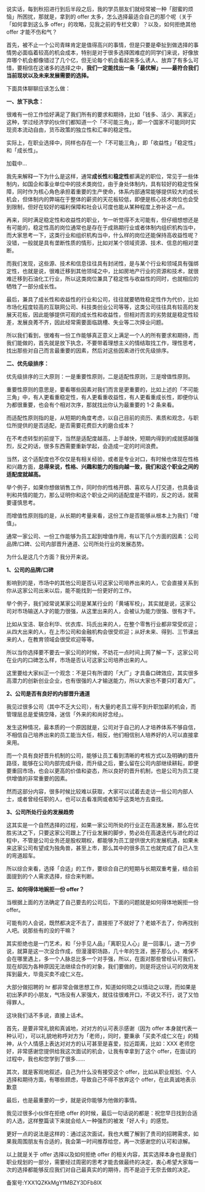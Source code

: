 说实话，每到秋招进行到后半段之后，我的学员朋友们就经常被一种「甜蜜的烦恼」所困扰，那就是，拿到的 offer 太多，怎么选择最适合自己的那个呢（关于「如何拿到这么多 offer」的攻略，见我之前的专栏文章）？以及，如何拒绝其他 offer 才能不伤和气？

首先，被不止一个公司青睐肯定是值得高兴的事情，但是只要是牵扯到做选择的事情势必面临着较高的机会成本，特别是对于很多选择困难症的同学们来说，好像放弃哪个机会都像错过了几个亿，但无论每个机会看起来多么诱人、放弃了有多么可惜，要相信在这诸多的选择之中，**我们一定能找出一条「最优解」——最符合我们当前现状以及未来发展需要的选择。**

下面具体聊聊应该怎么做：

**一、放下执念：**

很难有一份工作恰好满足了我们所有的要求和期待，比如「钱多、活少、离家近」这种，学过经济学的伙伴们都知道一个「不可能三角」，即一个国家不可能同时实现资本流动自由，货币政策的独立性和汇率的稳定性。

实际上，在职业选择中，同样也存在一个「不可能三角」，即「收益性」「稳定性」和「成长性」。

加载中...

我先来解释一下为什么是这样，通常**成长性**和**稳定性**都满足的职位，常见于一些体制内，如国企和事业单位中的技术类岗位，由于身处体制内，具有较好的稳定性保障，同时作为核心角色承担着重要的生产使命，体系内部通常能够提供较大的成长机会，但体制内的弊端在于整体的薪资的天花板较低，即便是核心技术岗位也会受到限制，但好在较好的福利保障和社会认可度也能从某种程度上弥补这一点。

再来，同时满足稳定性和收益性的职业，乍一听觉得不太可能有，但仔细想想还是有可能的，稳定性高的岗位通常也是存在于成熟期行业或者体制内组织机构当中，而大家思考一下，这类行业和组织机构当中，什么样的岗位还能保持高收益性呢？没错，一般就是具有垄断性质的情形，比如对某个领域资源、技术、信息的相对垄断。

而我们发现，这些源、技术和信息往往具有封闭性，是与某个行业和领域具有强绑定性，也就是说，很难迁移到其他领域之中，比如房地产行业的资源和技术，就很难迁移到石油化工行业，所以这类岗位兼具了稳定性与收益性的同时，也就相应的牺牲了一部分成长性。

最后，兼具了成长性和收益性的行业和公司，往往就要牺牲稳定性作为代价，比如市场化程度较高的互联网公司、科技类创业公司等等，这类公司往往具有较高的发展天花板，因此能够提供可观的成长性和收益性，但相对而言的劣势就是稳定性较差，发展良莠不齐，因此经常需要面临跳槽、失业等二次择业问题。

所以我们看到，很难有一份工作能够真正意义上满足一个人的所有要求和期待，而我们能做的，首先就是放下执念，不要带着理想主义的情结取找工作，理性思考，找出那些对自己而言最重要的因素，然后对这些因素进行优先级排序。

**二、优先级排序：**

优先级排序的三大原则：一是重要性原则，二是适配性原则，三是增值性原则。

重要性原则的意思是，要看哪些因素对我们而言是更重要的，比如上述的「不可能三角」中，有人更看重稳定性，有人更看重收益性，有人更看重成长性，即便你认为都很重要，也会有个相对次序，那就找出你认为最重要的 1-2 条来看。

而适配性原则指的是，从短期的角度考虑，以自己目前的资历、素质和观念，与职位所提供的是否适配，是否需要花费巨大的磨合成本？

在不考虑转型的前提下，当然是适配度越高，上手越快，短期内得到的成就感越强烈，反之的话，很多东西需要重新学起，会造成一定的时间浪费。

当然，这个适配度也不仅仅是有相关经验，或者是专业对口，有时候也体现在性格和兴趣方面，**总得来说，性格、兴趣和能力的指向越一致，我们和这个职业之间的适配度就越高。**

举个例子，如果你想做销售工作，同时你的性格开朗、喜欢与人打交道，也具备谈判和共情的能力，那么证明你和这个职业之间的适配度是不错的，反之的话，就需要谨慎思考。

而增值性原则指的是，从长期的考量来看，这份工作是否能够从根本上为我们「增值」。

通常一家公司、一份工作能够为员工起到增值作用，有以下几个方面的因素：公司品牌/口碑、公司内部晋升通道、公司所处行业的发展态势。

为什么是这几个方面？我分开来说。

**1、公司的品牌/口碑**

影响到的是，市场中的其他公司是否认可这家公司培养出来的人，它会直接关系到你从这家公司出来以后，能不能找到一份更好的工作。

举个例子，我们经常说某家公司是某某行业的「黄埔军校」，其实就是说，这家公司对市场输送人才的能力很强，从这里出来的人，会被认为能力很强、很有才干。

比如从宝洁、联合利华、优衣库、玛氏出来的人，在整个零售行业都非常受欢迎；从四大出来的人，在上市公司和金融机构会很受欢迎；从好未来、得到、三节课出来的人，在教育领域会很受欢迎等等。

所以当你选择要不要去一家公司的时候，不妨花一点时间上网了解一下，这家公司在业内的口碑怎么样，市场是否认可这家公司培养出来的人。

这里要给大家纠正一个观念：不是只有所谓的「大厂」才具备口碑效应，其实很多高潜力的创新创业企业，也有很强的人才输送能力，所以大家也不要只盯着大厂。

**2、公司是否有良好的内部晋升通道**

我见过很多公司（其中不乏大公司），有大量的老员工得不到升职加薪的机会，而管理层总是爱搞空降，迷信「外来的和尚好念经」。

发生这种情况，最本质的一个原因就是，公司对于自己的人才培养体系不够自信，不相信自己培养出来的员工能当大任，相反，他们相信别人培养好的人可以直接拿来用。

而一个具有良好晋升机制的公司，能够让员工看到清晰的考核方式以及明确的晋升路径，能够在公司内部完成升级，而升级之后，要么留在公司内部继续耕耘，即便要重回市场，也会以更高的价值和姿态，所以良好的晋升机制，也是公司为员工提供增值的非常重要的因素。

然而这部分内容，很多时候比较难以获取，大家可以试着去走访一些公司内部人士，或者曾经任职的人，也可以去看准网或者知乎这类地方去查找。

**3、公司所处行业的发展趋势**

这其实是一个自然选择的过程，如果一家公司所处的行业正在高速发展，那么在优胜劣汰之下，只要这家公司跟上了行业发展的脚步，势必处在高速迭代与进化的过程中，不管是公司业务还是股权期权，都能够为员工提供很大的发展机遇，如果未来这家公司有望成为独角兽，甚至上市，那么其中的很多员工也就完成了自己人生的弯道超车。

所以综合来看，选择「合适」的工作，要综合自己的短期与长期双重考量，结合前面提到的个人需求选择，综合来判断。

**三、如何得体地婉拒一份 offer？**

当根据上面的方法确定了自己要去的公司后，下面的问题就是如何得体地婉拒一份 offer。

可能有的人会说，既然都决定不去了，直接拒了不就好了？老娘不去了，你再找别人吧。说那些有的没的干嘛？

其实拒绝也是一门艺术，和「分手见人品」「离职见人心」是一回事儿，退一万步说，就算是这一次没合作成，但漫漫职场路，几十年的生涯，圈子那么小，难保不会在哪里遇上，多一个人脉总比多一个对手强，所以，在面对那些曾经认可我们，现在却因为各种原因无法继续合作的对象，我们要做的，则是将这份认可的效用发挥到最大，毕竟买卖不成仁义在。

大部分做招聘的 hr 都非常会做思想工作，知道如何晓之以情动之以理，而如果是初出茅庐的小朋友，气场没有人家强大，就往往很难开口，不说又不行，说了又怕得罪人。

这块我们话不多说，直接上话术。

首先，是要非常礼貌和真诚地，对对方的认可表示感谢（因为 offer 本身就代表一种认可），可以礼貌地称呼对方为「老师」，同时，要秉承「买卖不成仁义在」的精神，从个人情感上表达对对方的认可甚至是喜爱，拉近距离，比如：XXX 老师您好，非常感谢您提供给我这次面试的机会，让我有幸拿到了这个 offer，在面试的过程中，我也和您学到了很多……

其次，就是客观地叙述，自己为什么没有接受这个 offer，比如从职业规划、个人选择和期待方面，有哪些顾虑，导致自己不得不放弃这个 offer，在此真诚地表示歉意

最后，也是最重要的一步，就是说你能够为他做的事情。

我见过很多小伙伴在拒绝 offer 的时候，最后一句话说的都是：祝您早日找到合适的人选，这样整篇读下来就会给人一种强烈的被发「好人卡」的感觉。

更好一点的说法是这样的：通过这次面试，我也大概了解到了贵司的招聘需求，如果我周围朋友有合适的，我会第一时间推荐给您，再一次感谢您的认可和谅解。

以上就是关于 offer 选择以及如何拒绝 offer 的相关内容，其实选择本身也是我们职业规划的一部分，需要经过周密的思考才能去做最终的决定，衷心希望大家每一次的选择都能够反应我们对自己最真实的的期待，而不是迫于无奈去做的决定。

备案号:YXX1QZKkMgYfMBZY3DFb8lX